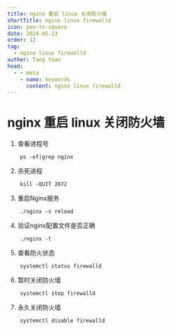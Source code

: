 ```yaml
---
title: nginx 重启 linux 关闭防火墙
shortTitle: nginx linux firewalld
icon: pen-to-square
date: 2024-05-23
order: 12
tag:
  - nginx linux firewalld
auther: Tang Yuan
head:
  - - meta
    - name: keywords
      content: nginx linux firewalld
---
```



# nginx 重启 linux 关闭防火墙




1. 查看进程号

```shell
    ps -ef|grep nginx
```

2. 杀死进程

```shell
    kill -QUIT 2072
```

3. 重启Nginx服务

```shell
    ./nginx -s reload
```

4. 验证nginx配置文件是否正确

```shell
    ./nginx -t
```

5. 查看防火状态

```shell
    systemctl status firewalld
```

6. 暂时关闭防火墙

```shell
    systemctl stop firewalld
```

7. 永久关闭防火墙

```shell
    systemctl disable firewalld
```